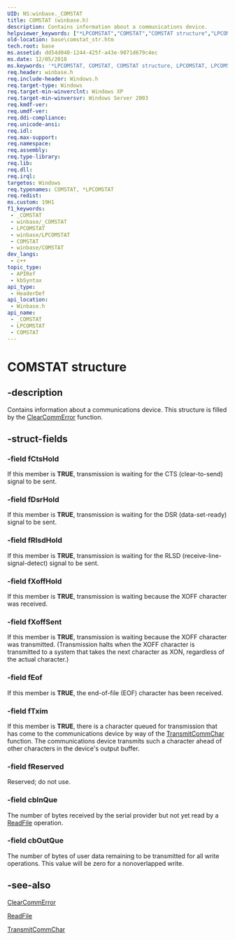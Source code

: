 ```yaml
---
UID: NS:winbase._COMSTAT
title: COMSTAT (winbase.h)
description: Contains information about a communications device.
helpviewer_keywords: ["*LPCOMSTAT","COMSTAT","COMSTAT structure","LPCOMSTAT","LPCOMSTAT structure pointer","_COMSTAT","_win32_comstat_str","base.comstat_str","winbase/COMSTAT","winbase/LPCOMSTAT"]
old-location: base\comstat_str.htm
tech.root: base
ms.assetid: dd54d040-1244-425f-a43e-9071d679c4ec
ms.date: 12/05/2018
ms.keywords: '*LPCOMSTAT, COMSTAT, COMSTAT structure, LPCOMSTAT, LPCOMSTAT structure pointer, _COMSTAT, _win32_comstat_str, base.comstat_str, winbase/COMSTAT, winbase/LPCOMSTAT'
req.header: winbase.h
req.include-header: Windows.h
req.target-type: Windows
req.target-min-winverclnt: Windows XP
req.target-min-winversvr: Windows Server 2003
req.kmdf-ver: 
req.umdf-ver: 
req.ddi-compliance: 
req.unicode-ansi: 
req.idl: 
req.max-support: 
req.namespace: 
req.assembly: 
req.type-library: 
req.lib: 
req.dll: 
req.irql: 
targetos: Windows
req.typenames: COMSTAT, *LPCOMSTAT
req.redist: 
ms.custom: 19H1
f1_keywords:
 - _COMSTAT
 - winbase/_COMSTAT
 - LPCOMSTAT
 - winbase/LPCOMSTAT
 - COMSTAT
 - winbase/COMSTAT
dev_langs:
 - c++
topic_type:
 - APIRef
 - kbSyntax
api_type:
 - HeaderDef
api_location:
 - Winbase.h
api_name:
 - _COMSTAT
 - LPCOMSTAT
 - COMSTAT
---
```


# COMSTAT structure


## -description

Contains information about a communications device. This structure is filled by the 
<a href="/windows/desktop/api/winbase/nf-winbase-clearcommerror">ClearCommError</a> function.

## -struct-fields

### -field fCtsHold

If this member is <b>TRUE</b>, transmission is waiting for the CTS (clear-to-send) signal to be sent.

### -field fDsrHold

If this member is <b>TRUE</b>, transmission is waiting for the DSR (data-set-ready) signal to be sent.

### -field fRlsdHold

If this member is <b>TRUE</b>, transmission is waiting for the RLSD (receive-line-signal-detect) signal to be sent.

### -field fXoffHold

If this member is <b>TRUE</b>, transmission is waiting because the XOFF character was received.

### -field fXoffSent

If this member is <b>TRUE</b>, transmission is waiting because the XOFF character was transmitted. (Transmission halts when the XOFF character is transmitted to a system that takes the next character as XON, regardless of the actual character.)

### -field fEof

If this member is <b>TRUE</b>, the end-of-file (EOF) character has been received.

### -field fTxim

If this member is <b>TRUE</b>, there is a character queued for transmission that has come to the communications device by way of the 
<a href="/windows/desktop/api/winbase/nf-winbase-transmitcommchar">TransmitCommChar</a> function. The communications device transmits such a character ahead of other characters in the device's output buffer.

### -field fReserved

Reserved; do not use.

### -field cbInQue

The number of bytes received by the serial provider but not yet read by a 
<a href="/windows/desktop/api/fileapi/nf-fileapi-readfile">ReadFile</a> operation.

### -field cbOutQue

The number of bytes of user data remaining to be transmitted for all write operations. This value will be zero for a nonoverlapped write.

## -see-also

<a href="/windows/desktop/api/winbase/nf-winbase-clearcommerror">ClearCommError</a>



<a href="/windows/desktop/api/fileapi/nf-fileapi-readfile">ReadFile</a>



<a href="/windows/desktop/api/winbase/nf-winbase-transmitcommchar">TransmitCommChar</a>

